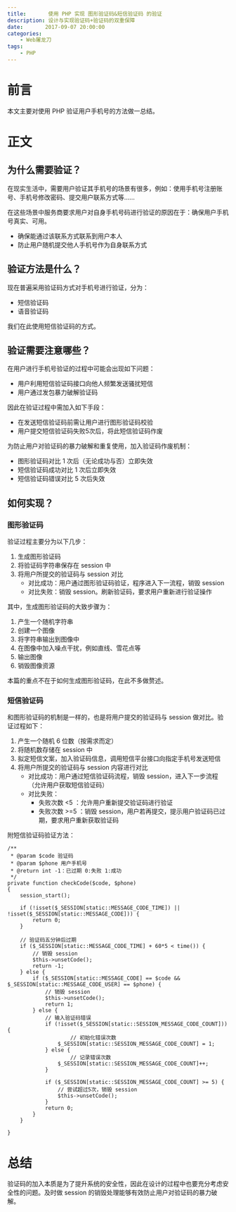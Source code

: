 ```yaml
---
title:       使用 PHP 实现 图形验证码&短信验证码 的验证
description: 设计与实现验证码+验证码的双重保障
date:       2017-09-07 20:00:00
categories:
    - Web屠龙刀
tags:
    - PHP
---
```


# 前言

本文主要对使用 PHP 验证用户手机号的方法做一总结。

# 正文

## 为什么需要验证？

在现实生活中，需要用户验证其手机号的场景有很多，例如：使用手机号注册账号、手机号修改密码、提交用户联系方式等……

在这些场景中服务商要求用户对自身手机号码进行验证的原因在于：确保用户手机号真实、可用。

- 确保能通过该联系方式联系到用户本人
- 防止用户随机提交他人手机号作为自身联系方式

## 验证方法是什么？

现在普遍采用验证码方式对手机号进行验证，分为：

- 短信验证码
- 语音验证码

我们在此使用短信验证码的方式。

## 验证需要注意哪些？

在用户进行手机号验证的过程中可能会出现如下问题：

- 用户利用短信验证码接口向他人频繁发送骚扰短信
- 用户通过发包暴力破解验证码

因此在验证过程中需加入如下手段：

- 在发送短信验证码前需让用户进行图形验证码校验
- 用户提交短信验证码失败5次后，将此短信验证码作废

为防止用户对验证码的暴力破解和重复使用，加入验证码作废机制：

- 图形验证码对比 1 次后（无论成功与否）立即失效
- 短信验证码成功对比 1 次后立即失效
- 短信验证码错误对比 5 次后失效

## 如何实现？

### 图形验证码

验证过程主要分为以下几步：

1. 生成图形验证码
2. 将验证码字符串保存在 session 中
3. 将用户所提交的验证码与 session 对比
	- 对比成功：用户通过图形验证码验证，程序进入下一流程，销毁 session 
	- 对比失败：销毁 session。刷新验证码，要求用户重新进行验证操作

其中，生成图形验证码的大致步骤为：

1. 产生一个随机字符串
2. 创建一个图像
3. 将字符串输出到图像中
4. 在图像中加入噪点干扰，例如直线、雪花点等
5. 输出图像
6. 销毁图像资源

本篇的重点不在于如何生成图形验证码，在此不多做赘述。

### 短信验证码

和图形验证码的机制是一样的，也是将用户提交的验证码与 session 做对比。验证过程如下：

1. 产生一个随机 6 位数（按需求而定）
2. 将随机数存储在 session 中
3. 拟定短信文案，加入验证码信息，调用短信平台接口向指定手机号发送短信
4. 将用户所提交的验证码与 session 内容进行对比
	- 对比成功：用户通过短信验证码流程，销毁 session，进入下一步流程（允许用户获取短信验证码）
	- 对比失败：
		- 失败次数 <5 ：允许用户重新提交验证码进行验证
		- 失败次数 >=5 ：销毁 session，用户若再提交，提示用户验证码已过期，要求用户重新获取验证码

附短信验证码验证方法：

```
/**
 * @param $code 验证码
 * @param $phone 用户手机号
 * @return int -1：已过期 0:失败 1:成功
 */
private function checkCode($code, $phone)
{
    session_start();

    if (!isset($_SESSION[static::MESSAGE_CODE_TIME]) || !isset($_SESSION[static::MESSAGE_CODE])) {
        return 0;
    }

	// 验证码五分钟后过期
    if ($_SESSION[static::MESSAGE_CODE_TIME] + 60*5 < time()) {
        // 销毁 session
        $this->unsetCode();
        return -1;
    } else {
        if ($_SESSION[static::MESSAGE_CODE] == $code && $_SESSION[static::MESSAGE_CODE_USER] == $phone) {
            // 销毁 session
            $this->unsetCode();
            return 1;
        } else {
            // 输入验证码错误
            if (!isset($_SESSION[static::SESSION_MESSAGE_CODE_COUNT])) {
            		// 初始化错误次数
                $_SESSION[static::SESSION_MESSAGE_CODE_COUNT] = 1;
            } else {
            		// 记录错误次数
                $_SESSION[static::SESSION_MESSAGE_CODE_COUNT]++;
            }

            if ($_SESSION[static::SESSION_MESSAGE_CODE_COUNT] >= 5) {
                // 尝试超过5次，销毁 session
                $this->unsetCode();
            }
            return 0;
        }
    }

}

```

# 总结

验证码的加入本质是为了提升系统的安全性，因此在设计的过程中也要充分考虑安全性的问题。及时做 session 的销毁处理能够有效防止用户对验证码的暴力破解。
